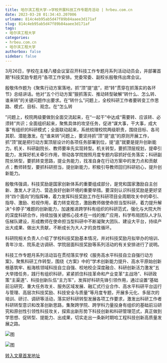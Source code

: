 ```yaml
---
title: 哈尔滨工程大学->学校开展科技工作专题月活动 | hrbeu.com.cn
date: 2023-03-28 01:34:43.207006
urlname: 814c4eb95ab5d47f89b84aaee3d171af
slug: 814c4eb95ab5d47f89b84aaee3d171af
tags: 
- 哈尔滨工程大学
categories:
- hrbeu.com.cn
- 哈尔滨工程大学
authorbox: false
sidebar: false
---
```

3月26日，学校在主楼八楼会议室召开科技工作专题月系列活动动员会，并部署首期“科技奖励专题月”各项工作安排。党委常委、副校长殷敬伟出席会议。

殷敬伟作题为《聚焦行动方案落地，抓“顶”提“底”，把“转”贯穿在抓落实的各环节》总结讲话。他对“五个行动方案”狠抓落实、推动转型破解“转什么、怎么转、谁来转”的关键问题作出要求。在“转什么”问题上，全校科研工作者要转变工作思路、模式、目标、观念。在“怎么转
<!--more-->
”问题上，校院两级要做到全面交流起来，在“一起干”中达成“需要转、应该转、必须转”共识；全面组织起来，聚焦具体的攻坚任务，促进“谋大事，干大事，成大事”有组织的科研模式；全面联动起来，系统梳理校院两级职责，围绕目标、各司其职、潜能激发。在“谁来转”问题上，要坚持抓“顶”提“底”的原则开展工作，抓“顶”就是把行动方案顶层设计的各项任务部署到位，提“底”就要是提升创新能力。机关、科研副院长、教师要率先实现转型。机关转型，要抓顶层规划，提牵引能力，发挥好机关牵引作用，带动各学院按照月度专题内容抓好任务落实；科研副院长转型，要抓转变思路，提业务能力，找准自身在行动方案中的发力点和贡献点；教师转型，要抓科研担当，提创新能力，积极引导教师回归科研初心，提升创新能力。

殷敬伟强调，科技奖励是国家创新体系的重要组成部分，是党和国家激励自主创新、激发人才活力、营造良好创新环境的重要举措。要深刻认识科技奖励是更好坚持“四个面向”的指挥棒，着力发挥科技奖励工作在科研项目全周期攻关中的牵引、指导、激励、检视作用，着力转变观念，激励教师做使命担当型科研，着力提升解决“卡脖子”难题的创新能力，加速推进跨学科有组织的科研范式，强化与大院大所的深度科研合作，持续加强关键核心技术在一线的推广应用，科学布局团队人才队伍梯队建设，形成教师在使命担当型科研中不断凝聚大团队、建设大平台，持续产出大成果、做出大贡献，不断成长为大人才的良性循环。

科研院相关负责人介绍了学校科技奖励基本情况，并对科技奖励月拟举办的培训、青年沙龙、院系走访调研、学院层面科技奖励等系列活动的有关安排进行了说明。

科技工作专题月系列活动旨在贯彻落实学校《服务高水平科技自立自强行动方案》，聚焦科研工作转型，围绕《方案》中的“学术创新能力提升、高水平原始创新根基筑牢、船海核领域科技自立自强、校地校企深度融合、科研创新活力激发”五大举措任务，践行有组织科研，紧紧抓住科技革命和产业变革“主战场”、科研政策“主渠道”、科技创新队伍“主力军”，发挥好科研先锋引领作用，通过设置“基础前沿研究、重大任务攻关、服务区域发展、融汇式行业合作、高水平科研平台运行与管理、高层次科技奖励、科技安全与质量”等月度专题，开展多元化、多层次的培训、研讨、调研等活动，落实好科研转型发展各项工作要求，激发出科研工作者科研转型意识和改革创新思路，集聚跨学院、跨学科力量投身有组织的基础前沿研究和原创性引领性科技攻关，探索出新形势下科技创新和科研管理范式，真正做到学思想、促转型、提能力、出成果，切实走出一条新时期哈工程科技创新高质量发展之路。

![图](http://gongxue.cn/__local/A/7B/F5/D7354BDF83BC6EB6A0BFE044CF9_23AAC668_1A489.jpg)

![图](http://gongxue.cn/__local/4/8E/D7/5B118F103DCFC49C9F4248B7D24_27B5E005_26211.jpg)

[转入文章首发地址](http://gongxue.cn/info/1141/75006.htm)